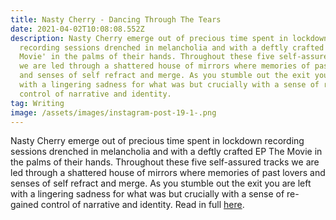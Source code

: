 ```yaml
---
title: Nasty Cherry - Dancing Through The Tears
date: 2021-04-02T10:08:08.552Z
description: Nasty Cherry emerge out of precious time spent in lockdown
  recording sessions drenched in melancholia and with a deftly crafted EP 'The
  Movie' in the palms of their hands. Throughout these five self-assured tracks
  we are led through a shattered house of mirrors where memories of past lovers
  and senses of self refract and merge. As you stumble out the exit you are left
  with a lingering sadness for what was but crucially with a sense of re-gained
  control of narrative and identity.
tag: Writing
image: /assets/images/instagram-post-19-1-.png
---
```

Nasty Cherry emerge out of precious time spent in lockdown recording sessions drenched in melancholia and with a deftly crafted EP The Movie in the palms of their hands. Throughout these five self-assured tracks we are led through a shattered house of mirrors where memories of past lovers and senses of self refract and merge. As you stumble out the exit you are left with a lingering sadness for what was but crucially with a sense of re-gained control of narrative and identity. Read in full [here](https://metalmagazine.eu/post/nasty-cherry).